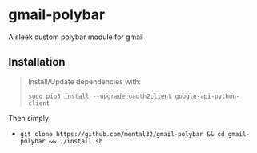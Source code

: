# gmail-polybar
A sleek custom polybar module for gmail

## Installation

> Install/Update dependencies with:
>
> `sudo pip3 install --upgrade oauth2client google-api-python-client`

Then simply:
 - `git clone https://github.com/mental32/gmail-polybar && cd gmail-polybar && ./install.sh`
